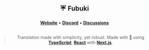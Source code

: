 <div align='center'>
  <h2>☔ Fubuki</h2>
  <div align='center'>
    <a href="https://arisu.land"><strong>Website</strong></a>  •  <a href="https://arisu.land/discord"><strong>Discord</strong></a>   •   <a href="https://github.com/auguwu/Arisu/discussions"><strong>Discussions</strong></a>
  </div>
  <br />
  <blockquote>Translation made with simplicity, yet robust. Made with 💖 using <a href='https://typescriptlang.org'><strong>TypeScript</strong></a>, <a href='https://reactjs.org'><strong>React</strong></a> with <a href='https://nextjs.org'><strong>Next.js</strong></a>.</blockquote>
</div>
